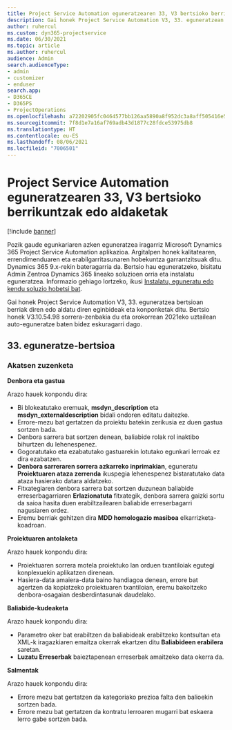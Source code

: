 ```yaml
---
title: Project Service Automation eguneratzearen 33, V3 bertsioko berrikuntzak edo aldaketak
description: Gai honek Project Service Automation V3, 33. eguneratzean erabilgarri dauden eginbideak eta konponketak ditu.
author: ruhercul
ms.custom: dyn365-projectservice
ms.date: 06/30/2021
ms.topic: article
ms.author: ruhercul
audience: Admin
search.audienceType:
- admin
- customizer
- enduser
search.app:
- D365CE
- D365PS
- ProjectOperations
ms.openlocfilehash: a72202905fc0464577bb126aa5890a8f952dc3a8aff505416e535b42b53df7db
ms.sourcegitcommit: 7f8d1e7a16af769adb43d1877c28fdce53975db8
ms.translationtype: HT
ms.contentlocale: eu-ES
ms.lasthandoff: 08/06/2021
ms.locfileid: "7006501"
---
```

# <a name="whats-new-or-changed-in-project-service-automation-update-release-33-v3"></a>Project Service Automation eguneratzearen 33, V3 bertsioko berrikuntzak edo aldaketak

[!include [banner](../includes/psa-now-project-operations.md)]

Pozik gaude egunkariaren azken eguneratzea iragarriz Microsoft Dynamics 365 Project Service Automation aplikazioa. Argitalpen honek kalitatearen, errendimenduaren eta erabilgarritasunaren hobekuntza garrantzitsuak ditu. Dynamics 365 9.x-rekin bateragarria da. Bertsio hau eguneratzeko, bisitatu Admin Zentroa Dynamics 365 lineako soluzioen orria eta instalatu eguneratzea. Informazio gehiago lortzeko, ikusi [Instalatu, eguneratu edo kendu soluzio hobetsi bat](/power-platform/admin/install-remove-preferred-solution).

Gai honek Project Service Automation V3, 33. eguneratzea bertsioan berriak diren edo aldatu diren eginbideak eta konponketak ditu. Bertsio honek V3.10.54.98 sorrera-zenbakia du eta orokorrean 2021eko uztailean auto-eguneratze baten bidez eskuragarri dago.

## <a name="update-release-33"></a>33. eguneratze-bertsioa

### <a name="bug-fixes"></a>Akatsen zuzenketa

**Denbora eta gastua**

Arazo hauek konpondu dira:

- Bi blokeatutako eremuak, **msdyn_description** eta **msdyn_externaldescription** bidali ondoren editatu daitezke.
- Errore-mezu bat gertatzen da proiektu batekin zerikusia ez duen gastua sortzen bada.
- Denbora sarrera bat sortzen denean, baliabide rolak rol inaktibo bihurtzen du lehenespenez.
- Gogoratutako eta ezabatutako gastuarekin lotutako egunkari lerroak ez dira ezabatzen.
- **Denbora sarreraren sorrera azkarreko inprimakian**, eguneratu **Proiektuaren ataza zerrenda** ikuspegia lehenespenez bistaratutako data ataza hasierako datara aldatzeko.
- Fitxategiaren denbora sarrera bat sortzen duzunean baliabide erreserbagarriaren **Erlazionatuta** fitxategik, denbora sarrera gaizki sortu da saioa hasita duen erabiltzailearen baliabide erreserbagarri nagusiaren ordez.
- Eremu berriak gehitzen dira **MDD homologazio masiboa** elkarrizketa-koadroan.

**Proiektuaren antolaketa**

Arazo hauek konpondu dira:
- Proiektuaren sorrera motela proiektuko lan orduen txantiloiak egutegi konplexuekin aplikatzen direnean.
- Hasiera-data amaiera-data baino handiagoa denean, errore bat agertzen da kopiatzeko proiektuaren txantiloian, eremu bakoitzeko denbora-osagaian desberdintasunak daudelako.

**Baliabide-kudeaketa**

Arazo hauek konpondu dira:
- Parametro oker bat erabiltzen da baliabideak erabiltzeko kontsultan eta XML-k iragazkiaren emaitza okerrak ekartzen ditu **Baliabideen erabilera** saretan.
- **Luzatu Erreserbak** baieztapenean erreserbak amaitzeko data okerra da.

**Salmentak**

Arazo hauek konpondu dira:
- Errore mezu bat gertatzen da kategoriako prezioa falta den balioekin sortzen bada.
- Errore mezu bat gertatzen da kontratu lerroaren mugarri bat eskaera lerro gabe sortzen bada.
